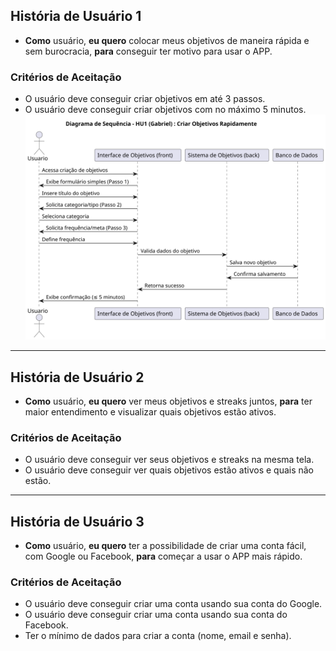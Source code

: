 ## História de Usuário 1
- **Como** usuário, **eu quero** colocar meus objetivos de maneira rápida e sem burocracia, **para** conseguir ter motivo para usar o APP.

### Critérios de Aceitação
- O usuário deve conseguir criar objetivos em até 3 passos.
- O usuário deve conseguir criar objetivos com no máximo 5 minutos.
![Diagrama de Sequência - HU1 (Gabriel): Criar Objetivos Rapidamente](../Diagramas/Diagrama_HU_Gabriel.svg)
---

## História de Usuário 2
- **Como** usuário, **eu quero** ver meus objetivos e streaks juntos, **para** ter maior entendimento e visualizar quais objetivos estão ativos.

### Critérios de Aceitação
- O usuário deve conseguir ver seus objetivos e streaks na mesma tela.
- O usuário deve conseguir ver quais objetivos estão ativos e quais não estão.

---

## História de Usuário 3
- **Como** usuário, **eu quero** ter a possibilidade de criar uma conta fácil, com Google ou Facebook, **para** começar a usar o APP mais rápido.

### Critérios de Aceitação
- O usuário deve conseguir criar uma conta usando sua conta do Google.
- O usuário deve conseguir criar uma conta usando sua conta do Facebook.
- Ter o mínimo de dados para criar a conta (nome, email e senha).